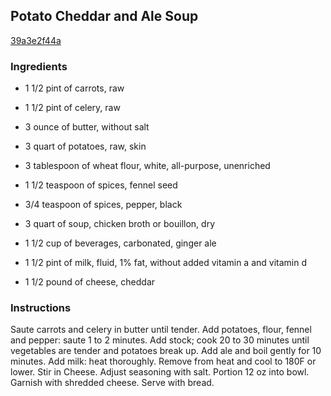 ## Potato Cheddar and Ale Soup

[39a3e2f44a](https://recipeland.com/recipe/v/potato-cheddar-ale-soup-35969)

### Ingredients

 - 1 1/2 pint of carrots, raw

 - 1 1/2 pint of celery, raw

 - 3 ounce of butter, without salt

 - 3 quart of potatoes, raw, skin

 - 3 tablespoon of wheat flour, white, all-purpose, unenriched

 - 1 1/2 teaspoon of spices, fennel seed

 - 3/4 teaspoon of spices, pepper, black

 - 3 quart of soup, chicken broth or bouillon, dry

 - 1 1/2 cup of beverages, carbonated, ginger ale

 - 1 1/2 pint of milk, fluid, 1% fat, without added vitamin a and vitamin d

 - 1 1/2 pound of cheese, cheddar

### Instructions

Saute carrots and celery in butter until tender. Add potatoes, flour, fennel and pepper: saute 1 to 2 minutes. Add stock; cook 20 to 30 minutes until vegetables are tender and potatoes break up. Add ale and boil gently for 10 minutes. Add milk: heat thoroughly. Remove from heat and cool to 180F or lower. Stir in Cheese. Adjust seasoning with salt. Portion 12 oz into bowl. Garnish with shredded cheese. Serve with bread.